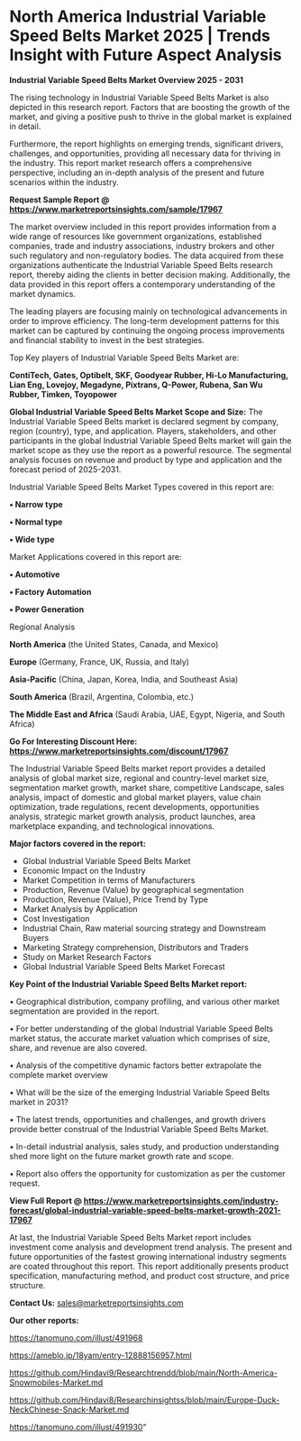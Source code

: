 # North America Industrial Variable Speed Belts Market 2025 | Trends Insight with Future Aspect Analysis

<Strong> Industrial Variable Speed Belts Market Overview 2025 - 2031</strong>

The rising technology in Industrial Variable Speed Belts Market is also depicted in this research report. Factors that are boosting the growth of the market, and giving a positive push to thrive in the global market is explained in detail.

Furthermore, the report highlights on emerging trends, significant drivers, challenges, and opportunities, providing all necessary data for thriving in the industry. This report market research offers a comprehensive perspective, including an in-depth analysis of the present and future scenarios within the industry.

<strong>Request Sample Report @ <a href=https://www.marketreportsinsights.com/sample/17967>https://www.marketreportsinsights.com/sample/17967</a></strong>

The market overview included in this report provides information from a wide range of resources like government organizations, established companies, trade and industry associations, industry brokers and other such regulatory and non-regulatory bodies. The data acquired from these organizations authenticate the Industrial Variable Speed Belts research report, thereby aiding the clients in better decision making. Additionally, the data provided in this report offers a contemporary understanding of the market dynamics.

The leading players are focusing mainly on technological advancements in order to improve efficiency. The long-term development patterns for this market can be captured by continuing the ongoing process improvements and financial stability to invest in the best strategies.

Top Key players of Industrial Variable Speed Belts Market are:

<strong>ContiTech, Gates, Optibelt, SKF, Goodyear Rubber, Hi-Lo Manufacturing, Lian Eng, Lovejoy, Megadyne, Pixtrans, Q-Power, Rubena, San Wu Rubber, Timken, Toyopower</strong>

<strong><b>Global Industrial Variable Speed Belts Market Scope and Size:</b></strong>
The Industrial Variable Speed Belts market is declared segment by company, region (country), type, and application. Players, stakeholders, and other participants in the global Industrial Variable Speed Belts market will gain the market scope as they use the report as a powerful resource. The segmental analysis focuses on revenue and product by type and application and the forecast period of 2025-2031.

Industrial Variable Speed Belts Market Types covered in this report are:

<strong>• Narrow type

• Normal type

• Wide type</strong>

Market Applications covered in this report are:

<strong>• Automotive

• Factory Automation

• Power Generation</strong> 

Regional Analysis

<strong>North America</strong> (the United States, Canada, and Mexico)

<strong>Europe</strong> (Germany, France, UK, Russia, and Italy)

<strong>Asia-Pacific</strong> (China, Japan, Korea, India, and Southeast Asia)

<strong>South America</strong> (Brazil, Argentina, Colombia, etc.)

<strong>The Middle East and Africa</strong> (Saudi Arabia, UAE, Egypt, Nigeria, and South Africa)

<strong>Go For Interesting Discount Here: <a href=https://www.marketreportsinsights.com/discount/17967>https://www.marketreportsinsights.com/discount/17967</a></strong>

The Industrial Variable Speed Belts market report provides a detailed analysis of global market size, regional and country-level market size, segmentation market growth, market share, competitive Landscape, sales analysis, impact of domestic and global market players, value chain optimization, trade regulations, recent developments, opportunities analysis, strategic market growth analysis, product launches, area marketplace expanding, and technological innovations.

<strong><b>Major factors covered in the report:</b></strong>
<ul>
  <li>Global Industrial Variable Speed Belts Market </li>
  <li>Economic Impact on the Industry</li>
  <li>Market Competition in terms of Manufacturers</li>
  <li>Production, Revenue (Value) by geographical segmentation</li>
  <li>Production, Revenue (Value), Price Trend by Type</li>
  <li>Market Analysis by Application</li>
  <li>Cost Investigation</li>
  <li>Industrial Chain, Raw material sourcing strategy and Downstream Buyers</li>
  <li>Marketing Strategy comprehension, Distributors and Traders</li>
  <li>Study on Market Research Factors</li>
  <li>Global Industrial Variable Speed Belts Market Forecast</li>
</ul>

<strong><b>Key Point of the Industrial Variable Speed Belts Market report:</b></strong>

• Geographical distribution, company profiling, and various other market segmentation are provided in the report.

• For better understanding of the global Industrial Variable Speed Belts market status, the accurate market valuation which comprises of size, share, and revenue are also covered.

• Analysis of the competitive dynamic factors better extrapolate the complete market overview

• What will be the size of the emerging Industrial Variable Speed Belts market in 2031?

• The latest trends, opportunities and challenges, and growth drivers provide better construal of the Industrial Variable Speed Belts Market.

• In-detail industrial analysis, sales study, and production understanding shed more light on the future market growth rate and scope.

• Report also offers the opportunity for customization as per the customer request.

<strong><b>View Full Report @ <a href=https://www.marketreportsinsights.com/industry-forecast/global-industrial-variable-speed-belts-market-growth-2021-17967>https://www.marketreportsinsights.com/industry-forecast/global-industrial-variable-speed-belts-market-growth-2021-17967</a></b></strong>


At last, the Industrial Variable Speed Belts Market report includes investment come analysis and development trend analysis. The present and future opportunities of the fastest growing international industry segments are coated throughout this report. This report additionally presents product specification, manufacturing method, and product cost structure, and price structure.

<strong>Contact Us:</strong>
sales@marketreportsinsights.com

<strong>Our other reports:</strong>

<a href=https://tanomuno.com/illust/491968>https://tanomuno.com/illust/491968</a>

<a href=https://ameblo.jp/18yam/entry-12888156957.html>https://ameblo.jp/18yam/entry-12888156957.html</a>

<a href=https://github.com/Hindavi9/Researchtrendd/blob/main/North-America-Snowmobiles-Market.md>https://github.com/Hindavi9/Researchtrendd/blob/main/North-America-Snowmobiles-Market.md</a>

<a href=https://github.com/Hindavi8/Researchinsightss/blob/main/Europe-Duck-NeckChinese-Snack-Market.md>https://github.com/Hindavi8/Researchinsightss/blob/main/Europe-Duck-NeckChinese-Snack-Market.md</a>

<a href=https://tanomuno.com/illust/491930>https://tanomuno.com/illust/491930</a>"
